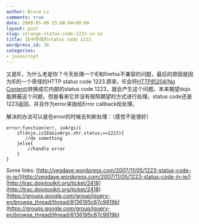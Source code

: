 ```yaml
---
author: Bruce Li
comments: true
date: 2008-05-08 15:08:04+00:00
layout: post
slug: strange-status-code-1223-in-ie
title: IE中奇怪的status code 1223
wordpress_id: 36
categories:
- javascript
---
```


又是IE，为什么老是你？今天处理一个IE和firefox不兼容的问题，最后的原因是因为IE的一个奇怪的HTTP status code 1223.原来，IE会将[HTTP的204(No Content)](http://www.w3.org/Protocols/rfc2616/rfc2616-sec10.html#sec10.2.5)转换成它内部的status code 1223，就会产生这个问题。本来期望dojo能屏蔽这个问题，但是看来它并没有按照期望的方式进行处理。status code还是1223返回，并且作为error来抛给Error callback给处理。

解决的办法可以是在error的时候去判断处理：（感觉不是很好）

    
    
    error:function(err, ioArgs){
        if(dojo.isIE&&ioArgs.xhr.status;==1223){
           //do something
        }else{
            //handle error
        }
    }
    


Some links:
[http://vegdave.wordpress.com/2007/11/05/1223-status-code-in-ie/](http://vegdave.wordpress.com/2007/11/05/1223-status-code-in-ie/)
[http://trac.dojotoolkit.org/ticket/2418](http://trac.dojotoolkit.org/ticket/2418)
[https://groups.google.com/group/jquery-en/browse_thread/thread/8136195c67c9819b](https://groups.google.com/group/jquery-en/browse_thread/thread/8136195c67c9819b)
